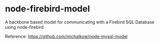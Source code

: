 # node-firebird-model
A backbone based model for communicating with a Firebird SQL Database using node-firebird

Reference: https://github.com/michalkow/node-mysql-model
